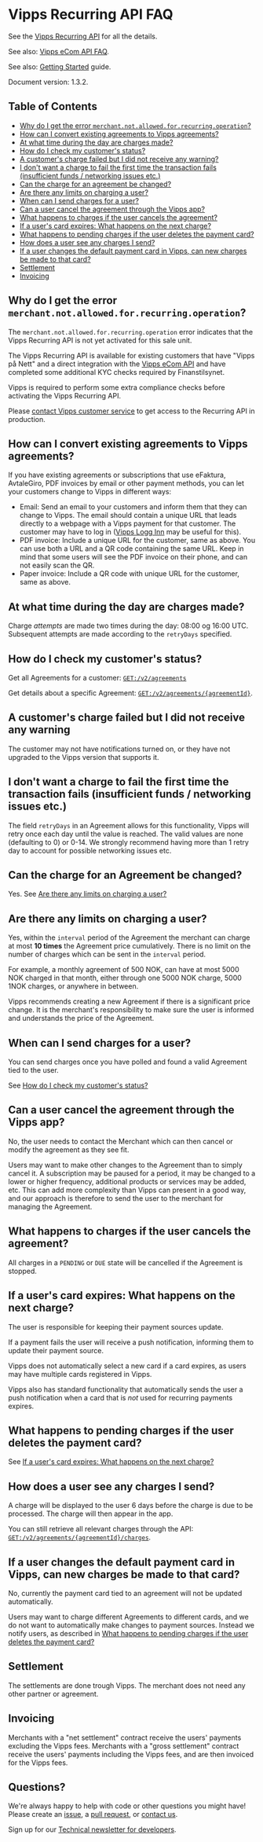 # Vipps Recurring API FAQ

See the
[Vipps Recurring API](https://github.com/vippsas/vipps-ecom-api/blob/master/vipps-recurring-api.md)
for all the details.

See also:
[Vipps eCom API FAQ](https://github.com/vippsas/vipps-ecom-api/blob/master/vipps-ecom-api-faq.md).

See also:
[Getting Started](https://github.com/vippsas/vipps-developers/blob/master/vipps-getting-started.md)
guide.

Document version: 1.3.2.

## Table of Contents

- [Why do I get the error `merchant.not.allowed.for.recurring.operation`?](#why-do-i-get-the-error-merchantnotallowedforrecurringoperation)
- [How can I convert existing agreements to Vipps agreements?](#how-can-i-convert-existing-agreements-to-vipps-agreements)
- [At what time during the day are charges made?](#at-what-time-during-the-day-are-charges-made)
- [How do I check my customer's status?](#how-do-i-check-my-customer-s-status)
- [A customer's charge failed but I did not receive any warning?](#a-customer-s-charge-failed-but-i-did-not-receive-any-warning)
- [I don't want a charge to fail the first time the transaction fails (insufficient funds / networking issues etc.)](#i-don-t-want-a-charge-to-fail-the-first-time-the-transaction-fails--insufficient-funds---networking-issues-etc)
- [Can the charge for an agreement be changed?](#can-the-charge-for-an-agreement-be-changed)
- [Are there any limits on charging a user?](#are-there-any-limits-on-charging-a-user)
- [When can I send charges for a user?](#when-can-i-send-charges-for-a-user)
- [Can a user cancel the agreement through the Vipps app?](#can-a-user-cancel-the-agreement-through-the-vipps-app)
- [What happens to charges if the user cancels the agreement?](#what-happens-to-charges-if-the-user-cancels-the-agreement)
- [If a user's card expires: What happens on the next charge?](#if-a-user-s-card-expires--what-happens-on-the-next-charge)
- [What happens to pending charges if the user deletes the payment card?](#what-happens-to-pending-charges-if-the-user-deletes-the-payment-card)
- [How does a user see any charges I send?](#how-does-a-user-see-any-charges-i-send)
- [If a user changes the default payment card in Vipps, can new charges be made to that card?](#if-a-user-changes-the-default-payment-card-in-vipps--can-new-charges-be-made-to-that-card)
- [Settlement](#settlement)
- [Invoicing](#invoicing)

## Why do I get the error `merchant.not.allowed.for.recurring.operation`?

The `merchant.not.allowed.for.recurring.operation` error indicates
that the Vipps Recurring API is not yet activated for this sale unit.

The Vipps Recurring API is available for existing customers that
have "Vipps på Nett" and a direct integration with the
[Vipps eCom API](https://github.com/vippsas/vipps-recurring-api)
and have completed some additional KYC checks required by Finanstilsynet.

Vipps is required to perform some extra compliance checks before
activating the Vipps Recurring API.

Please
[contact Vipps customer service](https://www.vipps.no/kontakt-oss/bedrift/vipps/)
to get access to the Recurring API in production.

## How can I convert existing agreements to Vipps agreements?

If you have existing agreements or subscriptions that use eFaktura, AvtaleGiro,
PDF invoices by email or other payment methods, you can let your customers
change to Vipps in different ways:

* Email: Send an email to your customers and inform them that they can change
  to Vipps. The email should contain a unique URL that leads directly to a
  webpage with a Vipps payment for that customer. The customer may have to
  log in
  ([Vipps Logg Inn](https://www.vipps.no/produkter-og-tjenester/bedrift/logg-inn-med-vipps/logg-inn-med-vipps/)
  may be useful for this).
* PDF invoice: Include a unique URL for the customer, same as above. You can
  use both a URL and a QR code containing the same URL. Keep in mind that some
  users will see the PDF invoice on their phone, and can not easily scan the QR.
* Paper invoice: Include a QR code with unique URL for the customer, same as
  above.

## At what time during the day are charges made?
Charge _attempts_ are made two times during the day: 08:00 og 16:00 UTC.
Subsequent attempts are made according to the `retryDays` specified.

## How do I check my customer's status?
Get all Agreements for a customer:
[`GET:/v2/agreements`](https://vippsas.github.io/vipps-recurring-api/#/Agreement%20Controller/draftAgreement)

Get details about a specific Agreement:
[`GET:/v2/agreements/{agreementId}`](https://vippsas.github.io/vipps-recurring-api/#/Agreement%20Controller/getAgreement).

## A customer's charge failed but I did not receive any warning
The customer may not have notifications turned on,
or they have not upgraded to the Vipps version that supports it.

## I don't want a charge to fail the first time the transaction fails (insufficient funds / networking issues etc.)
The field `retryDays` in an Agreement allows for this functionality, Vipps will
retry once each day until the value is reached. The valid values are none
(defaulting to 0) or 0-14. We strongly recommend having more than 1 retry day
to account for possible networking issues etc.

## Can the charge for an Agreement be changed?
Yes. See
[Are there any limits on charging a user?](#are-there-any-limits-on-charging-a-user)

## Are there any limits on charging a user?
Yes, within the `interval` period of the Agreement the merchant can charge at
most **10 times** the Agreement price cumulatively. There is no limit on the
number of charges which can be sent in the `interval` period.

For example, a monthly agreement of 500 NOK, can have at most 5000 NOK charged
in that month, either through one 5000 NOK charge, 5000 1NOK charges, or
anywhere in between.

Vipps recommends creating a new Agreement if there is a significant price change.
It is the merchant's responsibility to make sure the user is informed and understands
the price of the Agreement.

## When can I send charges for a user?
You can send charges once you have polled and found a valid Agreement tied to
the user.

See [How do I check my customer's status?](#how-do-i-check-my-customer-s-status)

## Can a user cancel the agreement through the Vipps app?
No, the user needs to contact the Merchant which can then cancel or modify the
agreement as they see fit.

Users may want to make other changes to the Agreement than to simply cancel it.
A subscription may be paused for a period, it may be changed to a lower
or higher frequency, additional products or services may be added, etc.
This can add more complexity than Vipps can present in a good way, and our
approach is therefore to send the user to the merchant for managing the
Agreement.

## What happens to charges if the user cancels the agreement?
All charges in a `PENDING` or `DUE` state will be cancelled if the Agreement is stopped.

## If a user's card expires: What happens on the next charge?
The user is responsible for keeping their payment sources update.

If a payment fails the user will receive a push notification, informing them to
update their payment source.

Vipps does not automatically select a new card if a card expires, as users may
have multiple cards registered in Vipps.

Vipps also has standard functionality that automatically sends the user a push
notification when a card that is _not_ used for recurring payments expires.

## What happens to pending charges if the user deletes the payment card?

See [If a user's card expires: What happens on the next charge?](#if-a-user-s-card-expires--what-happens-on-the-next-charge)

## How does a user see any charges I send?
A charge will be displayed to the user 6 days before the charge is due to be processed.
The charge will then appear in the app.

You can still retrieve all relevant charges through the API:
[`GET:/v2/agreements/{agreementId}/charges`](https://vippsas.github.io/vipps-recurring-api/#/Charge%20Controller/listCharges).

## If a user changes the default payment card in Vipps, can new charges be made to that card?
No, currently the payment card tied to an agreement will not be updated automatically.

Users may want to charge different Agreements to different cards, and we do
not want to automatically make changes to payment sources. Instead we notify
users, as described in
[What happens to pending charges if the user deletes the payment card?](#what-happens-to-pending-charges-if-the-user-deletes-the-payment-card)

## Settlement
The settlements are done trough Vipps.
The merchant does not need any other partner or agreement.

## Invoicing
Merchants with a "net settlement" contract receive the users' payments excluding the Vipps fees.
Merchants with a "gross settlement" contract receive the users' payments including the Vipps fees,
and are then invoiced for the Vipps fees.

## Questions?

We're always happy to help with code or other questions you might have!
Please create an [issue](https://github.com/vippsas/vipps-recurring-api/issues),
a [pull request](https://github.com/vippsas/vipps-recurring-api/pulls),
or [contact us](https://github.com/vippsas/vipps-developers/blob/master/contact.md).

Sign up for our [Technical newsletter for developers](https://github.com/vippsas/vipps-developers/tree/master/newsletters).
